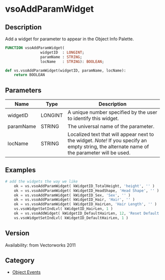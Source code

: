 # vsoAddParamWidget

## Description
Add a widget for parameter to appear in the Object Info Palette.

```pascal
FUNCTION vsoAddParamWidget(
				widgetID  : LONGINT;
				paramName : STRING;
				locName   : STRING): BOOLEAN;
```

```python
def vs.vsoAddParamWidget(widgetID, paramName, locName):
    return BOOLEAN
```

## Parameters
|Name|Type|Description|
|---|---|---|
|widgetID|LONGINT|A unique number specified by the user to identify this widget.|
|paramName|STRING|The universal name of the parameter.|
|locName|STRING|Localized text that will appear next to the widget. _Note!_ If you specify an empty string, the alternate name of the parameter will be used.|

## Examples
```python
# add the widgets the way we like    
    ok = vs.vsoAddParamWidget( kWidgetID_TotalHeight, 'height', '' )
    ok = vs.vsoAddParamWidget( kWidgetID_HeadShape, 'Head Shape', '' )
    ok = vs.vsoAddParamWidget( kWidgetID_Sex, 'Sex', '' )
    ok = vs.vsoAddParamWidget( kWidgetID_Hair, 'Hair', '' )
    ok = vs.vsoAddParamWidget( kWidgetID_HairLen, 'Hair Length', '' )
    vs.vsoWidgetSetIndLvl( kWidgetID_HairLen, 1 )
    ok = vs.vsoAddWidget( kWidgetID_DefaultHairLen, 12, 'Reset Default' )
    vs.vsoWidgetSetIndLvl( kWidgetID_DefaultHairLen, 1 )
```

## Version
Availability: from Vectorworks 2011

## Category
* [Object Events](../Categories/Object%20Events.md)
